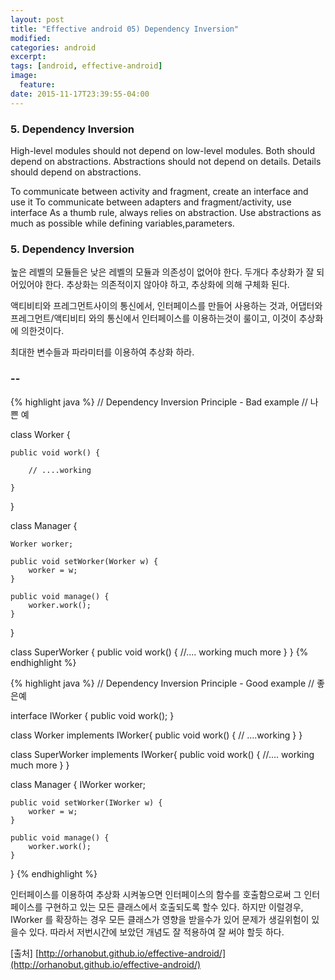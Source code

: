 ```yaml
---
layout: post
title: "Effective android 05) Dependency Inversion"
modified:
categories: android
excerpt:
tags: [android, effective-android]
image:
  feature:
date: 2015-11-17T23:39:55-04:00
---
```


### 5. Dependency Inversion
High-level modules should not depend on low-level modules. Both should depend on abstractions.
Abstractions should not depend on details. Details should depend on abstractions.

To communicate between activity and fragment, create an interface and use it
To communicate between adapters and fragment/activity, use interface
As a thumb rule, always relies on abstraction.
Use abstractions as much as possible while defining variables,parameters.



### 5. Dependency Inversion
높은 레벨의 모듈들은 낮은 레벨의 모듈과 의존성이 없어야 한다. 두개다 추상화가 잘 되어있어야 한다.
추상화는 의존적이지 않아야 하고, 추상화에 의해 구체화 된다.

액티비티와 프레그먼트사이의 통신에서, 인터페이스를 만들어 사용하는 것과, 어댑터와 프레그먼트/액티비티 와의 통신에서 인터페이스를 이용하는것이 룰이고, 이것이 추상화에 의한것이다.

최대한 변수들과 파라미터를 이용하여 추상화 하라.


### --

{% highlight java %}
// Dependency Inversion Principle - Bad example
// 나쁜 예

class Worker {

	public void work() {

		// ....working

	}

}

class Manager {

	Worker worker;

	public void setWorker(Worker w) {
		worker = w;
	}

	public void manage() {
		worker.work();
	}
}

class SuperWorker {
	public void work() {
		//.... working much more
	}
}
{% endhighlight %}

{% highlight java %}
// Dependency Inversion Principle - Good example
// 좋은예

interface IWorker {
	public void work();
}

class Worker implements IWorker{
	public void work() {
		// ....working
	}
}

class SuperWorker  implements IWorker{
	public void work() {
		//.... working much more
	}
}

class Manager {
	IWorker worker;

	public void setWorker(IWorker w) {
		worker = w;
	}

	public void manage() {
		worker.work();
	}
}
{% endhighlight %}

인터페이스를 이용하여 추상화 시켜놓으면 인터페이스의 함수를 호출함으로써 그 인터페이스를 구현하고 있는 모든 클래스에서 호출되도록 할수 있다. 
하지만 이럴경우, IWorker 를 확장하는 경우 모든 클래스가 영향을 받을수가 있어 문제가 생길위험이 있을수 있다. 따라서 저번시간에 보았던 개념도 잘 적용하여 잘 써야 할듯 하다.

[출처] [http://orhanobut.github.io/effective-android/](http://orhanobut.github.io/effective-android/)